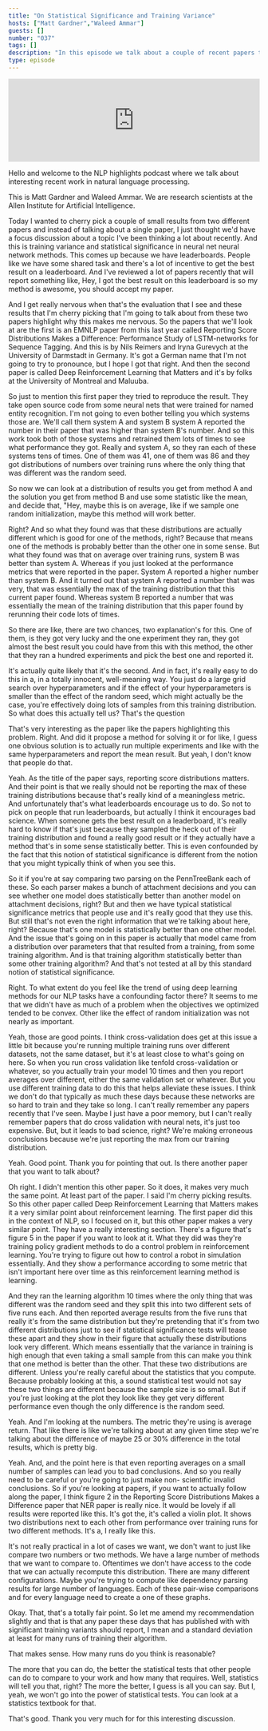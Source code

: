 ```yaml
---
title: "On Statistical Significance and Training Variance"
hosts: ["Matt Gardner","Waleed Ammar"]
guests: []
number: "037"
tags: []
description: "In this episode we talk about a couple of recent papers that get at the issue of training variance, and why we should not just take the max from a training distribution when reporting results. Sadly, our current focus on performance in leaderboards only exacerbates these issues, and (in my opinion) encourages bad science. Papers: https://www.semanticscholar.org/paper/Reporting-Score-Distributions-Makes-a-Difference-P-Reimers-Gurevych/0eae432f7edacb262f3434ecdb2af707b5b06481 https://www.semanticscholar.org/paper/Deep-Reinforcement-Learning-that-Matters-Henderson-Islam/90dad036ab47d683080c6be63b00415492b48506"
type: episode
---
```


<iframe width="100%" height="166" scrolling="no" frameborder="no" src="https://w.soundcloud.com/player/?&url=https%3A%2F%2Fapi.soundcloud.com%2Ftracks%2F348377621&show_artwork=true&show_comments=false"></iframe>

<turn speaker="Matt Gardner" timestamp="00:00">

Hello and welcome to the NLP highlights podcast where we talk about interesting recent work in
natural language processing.

</turn>


<turn speaker="Waleed Ammar" timestamp="00:06">

This is Matt Gardner and Waleed Ammar. We are research scientists at the Allen Institute for
Artificial Intelligence.

</turn>


<turn speaker="Matt Gardner" timestamp="00:13">

Today I wanted to cherry pick a couple of small results from two different papers and instead of
talking about a single paper, I just thought we'd have a focus discussion about a topic I've been
thinking a lot about recently. And this is training variance and statistical significance in neural
net neural network methods. This comes up because we have leaderboards. People like we have some
shared task and there's a lot of incentive to get the best result on a leaderboard. And I've
reviewed a lot of papers recently that will report something like, Hey, I got the best result on
this leaderboard is so my method is awesome, you should accept my paper.

</turn>


<turn speaker="Matt Gardner" timestamp="00:58">

And I get really nervous when that's the evaluation that I see and these results that I'm cherry
picking that I'm going to talk about from these two papers highlight why this makes me nervous. So
the papers that we'll look at are the first is an EMNLP paper from this last year called Reporting
Score Distributions Makes a Difference: Performance Study of LSTM-networks for Sequence Tagging. And
this is by Nils Reimers and Iryna Gurevych at the University of Darmstadt in Germany. It's got a
German name that I'm not going to try to pronounce, but I hope I got that right. And then the second
paper is called Deep Reinforcement Learning that Matters and it's by folks at the University of
Montreal and Maluuba.

</turn>


<turn speaker="Matt Gardner" timestamp="01:50">

So just to mention this first paper they tried to reproduce the result. They take open source code
from some neural nets that were trained for named entity recognition. I'm not going to even bother
telling you which systems those are. We'll call them system A and system B system A reported the
number in their paper that was higher than system B's number. And so this work took both of those
systems and retrained them lots of times to see what performance they got. Really and system A, so
they ran each of these systems tens of times. One of them was 41, one of them was 86 and they got
distributions of numbers over training runs where the only thing that was different was the random
seed.

</turn>


<turn speaker="Waleed Ammar" timestamp="02:46">

So now we can look at a distribution of results you get from method A and the solution you get from
method B and use some statistic like the mean, and decide that, "Hey, maybe this is on average, like
if we sample one random initialization, maybe this method will work better.

</turn>


<turn speaker="Matt Gardner" timestamp="03:06">

Right? And so what they found was that these distributions are actually different which is good for
one of the methods, right? Because that means one of the methods is probably better than the other
one in some sense. But what they found was that on average over training runs, system B was better
than system A. Whereas if you just looked at the performance metrics that were reported in the
paper. System A reported a higher number than system B. And it turned out that system A reported a
number that was very, that was essentially the max of the training distribution that this current
paper found. Whereas system B reported a number that was essentially the mean of the training
distribution that this paper found by rerunning their code lots of times.

</turn>


<turn speaker="Waleed Ammar" timestamp="03:53">

So there are like, there are two chances, two explanation's for this. One of them, is they got very
lucky and the one experiment they ran, they got almost the best result you could have from this with
this method, the other that they ran a hundred experiments and pick the best one and reported it.

</turn>


<turn speaker="Matt Gardner" timestamp="04:14">

It's actually quite likely that it's the second. And in fact, it's really easy to do this in a, in a
totally innocent, well-meaning way. You just do a large grid search over hyperparameters and if the
effect of your hyperparameters is smaller than the effect of the random seed, which might actually
be the case, you're effectively doing lots of samples from this training distribution. So what does
this actually tell us? That's the question

</turn>


<turn speaker="Waleed Ammar" timestamp="04:44">

That's very interesting as the paper like the papers highlighting this problem. Right. And did it
propose a method for solving it or for like, I guess one obvious solution is to actually run
multiple experiments and like with the same hyperparameters and report the mean result. But yeah, I
don't know that people do that.

</turn>


<turn speaker="Matt Gardner" timestamp="05:05">

Yeah. As the title of the paper says, reporting score distributions matters. And their point is that
we really should not be reporting the max of these training distributions because that's really kind
of a meaningless metric. And unfortunately that's what leaderboards encourage us to do. So not to
pick on people that run leaderboards, but actually I think it encourages bad science. When someone
gets the best result on a leaderboard, it's really hard to know if that's just because they sampled
the heck out of their training distribution and found a really good result or if they actually have
a method that's in some sense statistically better. This is even confounded by the fact that this
notion of statistical significance is different from the notion that you might typically think of
when you see this.

</turn>


<turn speaker="Matt Gardner" timestamp="05:52">

So it if you're at say comparing two parsing on the PennTreeBank each of these. So each parser makes
a bunch of attachment decisions and you can see whether one model does statistically better than
another model on attachment decisions, right? But and then we have typical statistical significance
metrics that people use and it's really good that they use this. But still that's not even the right
information that we're talking about here, right? Because that's one model is statistically better
than one other model. And the issue that's going on in this paper is actually that model came from a
distribution over parameters that that resulted from a training, from some training algorithm. And
is that training algorithm statistically better than some other training algorithm? And that's not
tested at all by this standard notion of statistical significance.

</turn>


<turn speaker="Waleed Ammar" timestamp="06:49">

Right. To what extent do you feel like the trend of using deep learning methods for our NLP tasks
have a confounding factor there? It seems to me that we didn't have as much of a problem when the
objectives we optimized tended to be convex. Other like the effect of random initialization was not
nearly as important.

</turn>


<turn speaker="Matt Gardner" timestamp="07:16">

Yeah, those are good points. I think cross-validation does get at this issue a little bit because
you're running multiple training runs over different datasets, not the same dataset, but it's at
least close to what's going on here. So when you run cross validation like tenfold cross-validation
or whatever, so you actually train your model 10 times and then you report averages over different,
either the same validation set or whatever. But you use different training data to do this that
helps alleviate these issues. I think we don't do that typically as much these days because these
networks are so hard to train and they take so long. I can't really remember any papers recently
that I've seen. Maybe I just have a poor memory, but I can't really remember papers that do cross
validation with neural nets, it's just too expensive. But, but it leads to bad science, right? We're
making erroneous conclusions because we're just reporting the max from our training distribution.

</turn>


<turn speaker="Waleed Ammar" timestamp="08:20">

Yeah. Good point. Thank you for pointing that out. Is there another paper that you want to talk
about?

</turn>


<turn speaker="Matt Gardner" timestamp="08:26">

Oh right. I didn't mention this other paper. So it does, it makes very much the same point. At least
part of the paper. I said I'm cherry picking results. So this other paper called Deep Reinforcement
Learning that Matters makes it a very similar point about reinforcement learning. The first paper
did this in the context of NLP, so I focused on it, but this other paper makes a very similar point.
They have a really interesting section. There's a figure that's figure 5 in the paper if you want to
look at it. What they did was they're training policy gradient methods to do a control problem in
reinforcement learning. You're trying to figure out how to control a robot in simulation
essentially. And they show a performance according to some metric that isn't important here over
time as this reinforcement learning method is learning.

</turn>


<turn speaker="Matt Gardner" timestamp="09:15">

And they ran the learning algorithm 10 times where the only thing that was different was the random
seed and they split this into two different sets of five runs each. And then reported average
results from the five runs that really it's from the same distribution but they're pretending that
it's from two different distributions just to see if statistical significance tests will tease these
apart and they show in their figure that actually these distributions look very different. Which
means essentially that the variance in training is high enough that even taking a small sample from
this can make you think that one method is better than the other. That these two distributions are
different. Unless you're really careful about the statistics that you compute. Because probably
looking at this, a sound statistical test would not say these two things are different because the
sample size is so small. But if you're just looking at the plot they look like they get very
different performance even though the only difference is the random seed.

</turn>


<turn speaker="Waleed Ammar" timestamp="10:19">

Yeah. And I'm looking at the numbers. The metric they're using is average return. That like there is
like we're talking about at any given time step we're talking about the difference of maybe 25 or
30% difference in the total results, which is pretty big.

</turn>


<turn speaker="Matt Gardner" timestamp="10:36">

Yeah. And, and the point here is that even reporting averages on a small number of samples can lead
you to bad conclusions. And so you really need to be careful or you're going to just make non-
scientific invalid conclusions. So if you're looking at papers, if you want to actually follow along
the paper, I think figure 2 in the Reporting Score Distributions Makes a Difference paper that NER
paper is really nice. It would be lovely if all results were reported like this. It's got the, it's
called a violin plot. It shows two distributions next to each other from performance over training
runs for two different methods. It's a, I really like this.

</turn>


<turn speaker="Waleed Ammar" timestamp="11:24">

It's not really practical in a lot of cases we want, we don't want to just like compare two numbers
or two methods. We have a large number of methods that we want to compare to. Oftentimes we don't
have access to the code that we can actually recompute this distribution. There are many different
configurations. Maybe you're trying to compute like dependency parsing results for large number of
languages. Each of these pair-wise comparisons and for every language need to create a one of these
graphs.

</turn>


<turn speaker="Matt Gardner" timestamp="11:56">

Okay. That, that's a totally fair point. So let me amend my recommendation slightly and that is that
any paper these days that has published with with significant training variants should report, I
mean and a standard deviation at least for many runs of training their algorithm.

</turn>


<turn speaker="Waleed Ammar" timestamp="12:15">

That makes sense. How many runs do you think is reasonable?

</turn>


<turn speaker="Matt Gardner" timestamp="12:18">

The more that you can do, the better the statistical tests that other people can do to compare to
your work and how many that requires. Well, statistics will tell you that, right? The more the
better, I guess is all you can say. But I, yeah, we won't go into the power of statistical tests.
You can look at a statistics textbook for that.

</turn>


<turn speaker="Waleed Ammar" timestamp="12:44">

That's good. Thank you very much for for this interesting discussion.

</turn>
